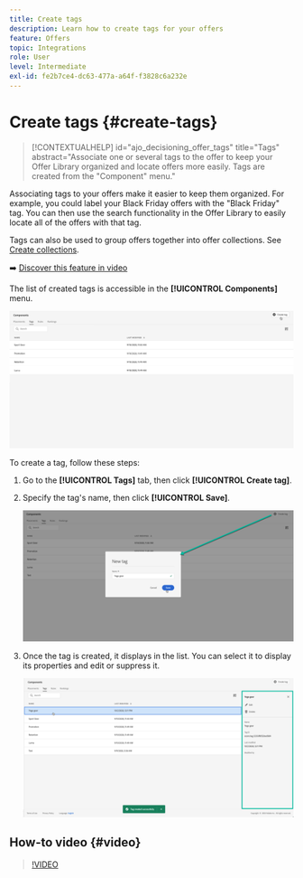 ```yaml
---
title: Create tags
description: Learn how to create tags for your offers
feature: Offers
topic: Integrations
role: User
level: Intermediate
exl-id: fe2b7ce4-dc63-477a-a64f-f3828c6a232e
---
```

# Create tags {#create-tags}

>[!CONTEXTUALHELP]
>id="ajo_decisioning_offer_tags"
>title="Tags"
>abstract="Associate one or several tags to the offer to keep your Offer Library organized and locate offers more easily. Tags are created from the "Component" menu."

Associating tags to your offers make it easier to keep them organized. For example, you could label your Black Friday offers with the "Black Friday" tag. You can then use the search functionality in the Offer Library to easily locate all of the offers with that tag.

Tags can also be used to group offers together into offer collections. See [Create collections](../offer-library/creating-collections.md).

➡️ [Discover this feature in video](#video)

The list of created tags is accessible in the **[!UICONTROL Components]** menu.

![](../assets/tags_list.png)

To create a tag, follow these steps:

1. Go to the **[!UICONTROL Tags]** tab, then click **[!UICONTROL Create tag]**.

1. Specify the tag's name, then click **[!UICONTROL Save]**.

    ![](../assets/tags_create.png)

1. Once the tag is created, it displays in the list. You can select it to display its properties and edit or suppress it.

    ![](../assets/tags_created.png)

## How-to video {#video}

>[!VIDEO](https://video.tv.adobe.com/v/329374?quality=12)
